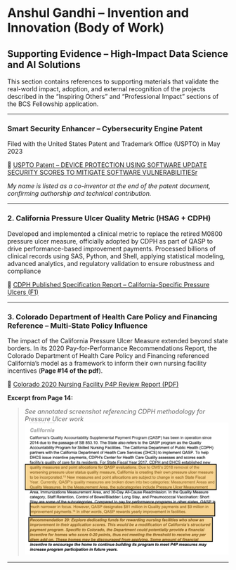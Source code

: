# Anshul Gandhi – Invention and Innovation (Body of Work)


## Supporting Evidence – High-Impact Data Science and AI Solutions

This section contains references to supporting materials that validate the real-world impact, adoption, and external recognition of the projects described in the “Inspiring Others” and “Professional Impact” sections of the BCS Fellowship application.

---

### **Smart Security Enhancer – Cybersecurity Engine Patent**

Filed with the United States Patent and Trademark Office (USPTO) in May 2023

🔗 [USPTO Patent – DEVICE PROTECTION USING SOFTWARE UPDATE SECURITY SCORES TO MITIGATE SOFTWARE VULNERABILITIESr](https://patents.justia.com/patent/20240370568)

*My name is listed as a co-inventor at the end of the patent document, confirming authorship and technical contribution.*

---

### 2. **California Pressure Ulcer Quality Metric (HSAG + CDPH)**

Developed and implemented a clinical metric to replace the retired M0800 pressure ulcer measure, officially adopted by CDPH as part of QASP to drive performance-based improvement payments. Processed billions of clinical records using SAS, Python, and Shell, applying statistical modeling, advanced analytics, and regulatory validation to ensure robustness and compliance


🔗 [CDPH Published Specification Report – California-Specific Pressure Ulcers (F1)](https://www.cdph.ca.gov/Programs/CHCQ/LCP/CDPH%20Document%20Library/CDPHCASpecificPressureUlcersF1.pdf)

---

### 3. **Colorado Department of Health Care Policy and Financing Reference – Multi-State Policy Influence**

The impact of the California Pressure Ulcer Measure extended beyond state borders. In its 2020 Pay-for-Performance Recommendations Report, the Colorado Department of Health Care Policy and Financing referenced California’s model as a framework to inform their own nursing facility incentives (**Page #14 of the pdf**).

🔗 [Colorado 2020 Nursing Facility P4P Review Report (PDF)](https://spl.cde.state.co.us/artemis/hcpserials/hcp179internet/hcp179202001internet.pdf)

**Excerpt from Page 14:**  
> _See annotated screenshot referencing CDPH methodology for Pressure Ulcer work_  
> ![Excerpt from Colorado Department of Public Health referencing CDPH methodology](./Colorado%20Department%20of%20Public%20Health%20including%20CDPH%20methodology-%20Pressure%20Ulcer%20work.png)

---
